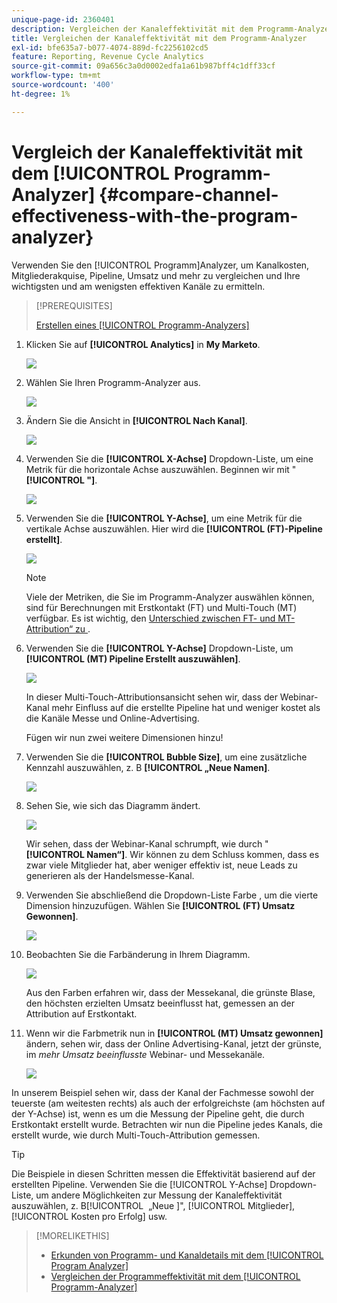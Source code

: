 ```yaml
---
unique-page-id: 2360401
description: Vergleichen der Kanaleffektivität mit dem Programm-Analyzer - Marketo-Dokumente - Produktdokumentation
title: Vergleichen der Kanaleffektivität mit dem Programm-Analyzer
exl-id: bfe635a7-b077-4074-889d-fc2256102cd5
feature: Reporting, Revenue Cycle Analytics
source-git-commit: 09a656c3a0d0002edfa1a61b987bff4c1dff33cf
workflow-type: tm+mt
source-wordcount: '400'
ht-degree: 1%

---
```


# Vergleich der Kanaleffektivität mit dem [!UICONTROL Programm-Analyzer] {#compare-channel-effectiveness-with-the-program-analyzer}

Verwenden Sie den [!UICONTROL Programm]Analyzer, um Kanalkosten, Mitgliederakquise, Pipeline, Umsatz und mehr zu vergleichen und Ihre wichtigsten und am wenigsten effektiven Kanäle zu ermitteln.

>[!PREREQUISITES]
>
>[Erstellen eines [!UICONTROL Programm-Analyzers]](/help/marketo/product-docs/reporting/revenue-cycle-analytics/program-analytics/create-a-program-analyzer.md)

1. Klicken Sie auf **[!UICONTROL Analytics]** in **My Marketo**.

   ![](assets/image2014-9-17-18-3a36-3a13.png)

1. Wählen Sie Ihren Programm-Analyzer aus.

   ![](assets/image2014-9-17-18-3a36-3a40.png)

1. Ändern Sie die Ansicht in **[!UICONTROL Nach Kanal]**.

   ![](assets/image2014-9-17-18-3a36-3a59.png)

1. Verwenden Sie die **[!UICONTROL X-Achse]** Dropdown-Liste, um eine Metrik für die horizontale Achse auszuwählen. Beginnen wir mit &quot;**[!UICONTROL &quot;]**.

   ![](assets/image2014-9-17-18-3a37-3a7.png)

1. Verwenden Sie die **[!UICONTROL Y-Achse]**, um eine Metrik für die vertikale Achse auszuwählen. Hier wird die **[!UICONTROL (FT)-Pipeline erstellt]**.

   ![](assets/image2014-9-17-18-3a37-3a50.png)

   >[!NOTE]
   >
   >Viele der Metriken, die Sie im Programm-Analyzer auswählen können, sind für Berechnungen mit Erstkontakt (FT) und Multi-Touch (MT) verfügbar. Es ist wichtig, den [Unterschied zwischen FT- und MT-Attribution“ zu &#x200B;](/help/marketo/product-docs/reporting/revenue-cycle-analytics/revenue-tools/attribution/understanding-attribution.md).

1. Verwenden Sie die **[!UICONTROL Y-Achse]** Dropdown-Liste, um **[!UICONTROL (MT) Pipeline Erstellt auszuwählen]**.

   ![](assets/image2014-9-17-18-3a39-3a5.png)

   In dieser Multi-Touch-Attributionsansicht sehen wir, dass der Webinar-Kanal mehr Einfluss auf die erstellte Pipeline hat und weniger kostet als die Kanäle Messe und Online-Advertising.

   Fügen wir nun zwei weitere Dimensionen hinzu!

1. Verwenden Sie die **[!UICONTROL Bubble Size]**, um eine zusätzliche Kennzahl auszuwählen, z. B **[!UICONTROL „Neue Namen]**.

   ![](assets/image2014-9-17-18-3a39-3a36.png)

1. Sehen Sie, wie sich das Diagramm ändert.

   ![](assets/image2014-9-17-18-3a39-3a55.png)

   Wir sehen, dass der Webinar-Kanal schrumpft, wie durch &quot;**[!UICONTROL Namen“]**. Wir können zu dem Schluss kommen, dass es zwar viele Mitglieder hat, aber weniger effektiv ist, neue Leads zu generieren als der Handelsmesse-Kanal.

1. Verwenden Sie abschließend die Dropdown-Liste Farbe , um die vierte Dimension hinzuzufügen. Wählen Sie **[!UICONTROL (FT) Umsatz Gewonnen]**.

   ![](assets/image2014-9-17-18-3a41-3a7.png)

1. Beobachten Sie die Farbänderung in Ihrem Diagramm.

   ![](assets/image2014-9-17-18-3a41-3a19.png)

   Aus den Farben erfahren wir, dass der Messekanal, die grünste Blase, den höchsten erzielten Umsatz beeinflusst hat, gemessen an der Attribution auf Erstkontakt.

1. Wenn wir die Farbmetrik nun in **[!UICONTROL (MT) Umsatz gewonnen]** ändern, sehen wir, dass der Online Advertising-Kanal, jetzt der grünste, im _mehr Umsatz beeinflusste_ Webinar- und Messekanäle.

   ![](assets/image2014-9-17-18-3a41-3a40.png)

In unserem Beispiel sehen wir, dass der Kanal der Fachmesse sowohl der teuerste (am weitesten rechts) als auch der erfolgreichste (am höchsten auf der Y-Achse) ist, wenn es um die Messung der Pipeline geht, die durch Erstkontakt erstellt wurde. Betrachten wir nun die Pipeline jedes Kanals, die erstellt wurde, wie durch Multi-Touch-Attribution gemessen.

>[!TIP]
>
>Die Beispiele in diesen Schritten messen die Effektivität basierend auf der erstellten Pipeline. Verwenden Sie die [!UICONTROL Y-Achse] Dropdown-Liste, um andere Möglichkeiten zur Messung der Kanaleffektivität auszuwählen, z. B[!UICONTROL &#x200B; „Neue &#x200B;]&quot;, [!UICONTROL Mitglieder], [!UICONTROL Kosten pro Erfolg] usw.

>[!MORELIKETHIS]
>
>* [Erkunden von Programm- und Kanaldetails mit dem [!UICONTROL Program Analyzer]](/help/marketo/product-docs/reporting/revenue-cycle-analytics/program-analytics/explore-program-and-channel-details-with-the-program-analyzer.md)
>* [Vergleichen der Programmeffektivität mit dem [!UICONTROL Programm-Analyzer]](/help/marketo/product-docs/reporting/revenue-cycle-analytics/program-analytics/compare-program-effectiveness-with-the-program-analyzer.md)
